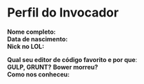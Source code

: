 Perfil do Invocador
========================

**Nome completo:**   
**Data de nascimento:**   
**Nick no LOL:**   

**Qual seu editor de código favorito e por que**:   
**GULP, GRUNT?**
**Bower morreu?**   
**Como nos conheceu:**   
